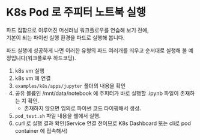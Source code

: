 # K8s Pod 로 주피터 노트북 실행
파드 집합으로 이루어진 머신러닝 워크플로우를 연습해 보기 전에,  
기본이 되는 파이썬 실행 환경을 파드로 실행해 봅니다.  
  
파드 실행에 성공하게 나면 이러한 유형의 파드 여러개를 띄우고 순서대로 실행해 볼 예정입니다(워크플로우 하드코딩).  
  
1. k8s vm 실행  
2. k8s vm 에 연결  
3. `examples/k8s/apps/jupyter` 폴더의 내용을 확인  
4. 공유 볼륨인 /mnt/data/notebook 에 주피터가 바로 실행할 .ipynb 파일이 존재하는 지 확인.  
    - 존재하지 않으면 임의로 파이썬 코드 타이핑해서 생성.  
5. `pod_test.sh` 파일 내용을 쉘에서 실행.  
6. curl 로 실행 결과 확인(Service 연결 전이므로 K8s Dashboard 또는 cli로 pod container 에 접속해서)  

